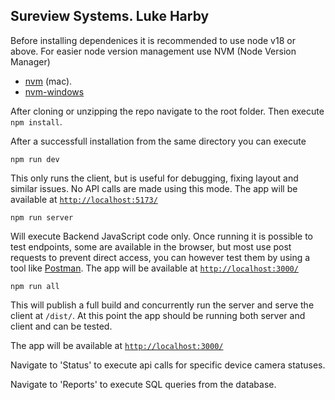 ## Sureview Systems. Luke Harby 

Before installing dependenices it is recommended to use node v18 or above. For easier node version management use NVM (Node Version Manager)
- [nvm](https://github.com/nvm-sh/nvm) (mac). 
- [nvm-windows](https://github.com/coreybutler/nvm-windows)


After cloning or unzipping the repo navigate to the root folder. Then execute `npm install`. 

After a successfull installation from the same directory you can execute 

```
npm run dev
```

This only runs the client, but is useful for debugging, fixing layout and similar issues. No API calls are made using this mode.  The app will be available at [`http://localhost:5173/`](http://localhost:5173/)

```
npm run server
```

Will execute Backend JavaScript code only. Once running it is possible to test endpoints, some are available in the browser, but most use post requests to prevent direct access, you can however test them by using a tool like [Postman](https://www.postman.com/). The app will be available at [`http://localhost:3000/`](http://localhost:3000/)


```
npm run all
```

This will publish a full build and concurrently run the server and serve the client at `/dist/`. At this point the app should be running both server and client and can be tested. 

The app will be available at [`http://localhost:3000/`](http://localhost:3000/)

Navigate to 'Status' to execute api calls for specific device camera statuses.

Navigate to 'Reports' to execute SQL queries from the database. 